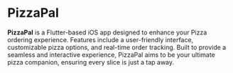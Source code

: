 # PizzaPal

**PizzaPal** is a Flutter-based iOS app designed to enhance your Pizza ordering experience. Features include a user-friendly interface, customizable pizza options, and real-time order tracking. Built to provide a seamless and interactive experience, PizzaPal aims to be your ultimate pizza companion, ensuring every slice is just a tap away.
